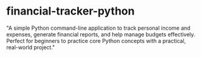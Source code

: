 # financial-tracker-python
"A simple Python command-line application to track personal income and expenses, generate financial reports, and help manage budgets effectively. Perfect for beginners to practice core Python concepts with a practical, real-world project."
